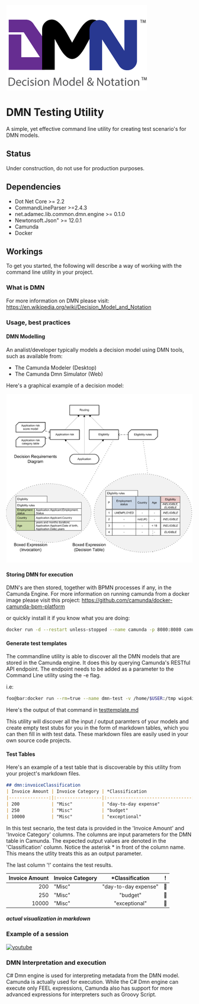 ![alt text](./images/dmn-logo.png "dmn")

# DMN Testing Utility

A simple, yet effective command line utility for creating test scenario's for DMN models.

## Status

Under construction, do not use for production purposes.

## Dependencies

* Dot Net Core >= 2.2
* CommandLineParser >=2.4.3
* net.adamec.lib.common.dmn.engine >= 0.1.0
* Newtonsoft.Json" >= 12.0.1
* Camunda
* Docker

## Workings

To get you started, the following will describe a way of working with the command line utility in your project.

### What is DMN

For more information on DMN please visit: https://en.wikipedia.org/wiki/Decision_Model_and_Notation

### Usage, best practices

#### DMN Modelling

An analist/developer typically models a decision model using DMN tools, such as available from:

* The Camunda Modeler (Desktop)
* The Camunda Dmn Simulator (Web)

Here's a graphical example of a decision model:

![alt text](./images/dmn-notation.png "dmn notation")

#### Storing DMN for execution

DMN's are then stored, together with BPMN processes if any, in the Camunda Engine. For more information on running camunda from a docker image please visit this project: https://github.com/camunda/docker-camunda-bpm-platform

or quickly install it if you know what you are doing:

```bash
docker run -d --restart unless-stopped --name camunda -p 8080:8080 camunda/camunda-bpm-platform:latest
```



#### Generate test templates

The commandline utility is able to discover all the DMN models that are stored in the Camunda engine. It does this by querying Camunda's RESTful API endpoint. The endpoint needs to be added as a parameter to the Command Line utility using the -e flag.

i.e:

```bash
foo@bar:docker run --rm=true --name dmn-test -v /home/$USER:/tmp wigo4it/dmn-test -o create -k invoiceClassification -e http://192.168.178.50:8080/engine-rest -m /tmp/testtemplate.md
```

Here's the output of that command in [testtemplate.md](src/dmn-test/testtemplate.md)

This utility will discover all the input / output paramters of your models and create empty test stubs for you in the form of markdown tables, which you can then fill in with test data. These markdown files are easily used in your own source code projects.

#### Test Tables

Here's an example of a test table that is discoverable by this utility from your project's markdown files.

```markdown
## dmn:invoiceClassification
| Invoice Amount | Invoice Category | *Classification                  |!|
|---------------:|:-----------------|:--------------------------------:|:|
| 200            | "Misc"           | "day-to-day expense"             |O|
| 250            | "Misc"           | "budget"                         |X|
| 10000          | "Misc"           | "exceptional"                    |O|
```
In this test secnario, the test data is provided in the 'Invoice Amount' and 'Invoice Category' columns. The columns are input parameters for the DMN table in Camunda. The expected output values are denoted in the 'Classification' column. Notice the asterisk * in front of the column name. This means the utlity treats this as an output parameter.

The last column '!' contains the test results.

| Invoice Amount | Invoice Category | *Classification                  | ! |
|---------------:|:-----------------|:--------------------------------:|:-:|
| 200            | "Misc"           | "day-to-day expense"             |&#x1F49A;|
| 250            | "Misc"           | "budget"                         |&#x1F534;|
| 10000          | "Misc"           | "exceptional"                    |&#x1F49A;|
##### actual visualization in markdown

### Example of a session

[![youtube](https://img.youtube.com/vi/oncusmZtPuM/0.jpg)](https://www.youtube.com/watch?v=oncusmZtPuM)

### DMN Interpretation and execution

C# Dmn engine is used for interpreting metadata from the DMN model. Camunda is actually used for execution. While the C# Dmn engine can execute only FEEL expressions, Camunda also has support for more advanced expressions for interpreters such as Groovy Script.

